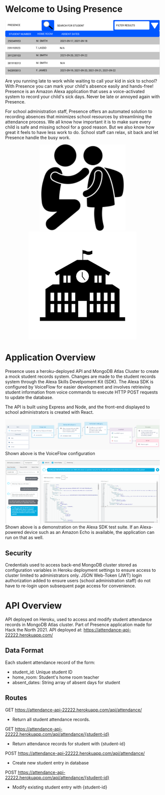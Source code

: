 # Welcome to Using Presence
![alt text](https://github.com/Ashwins9001/Presence/blob/main/img/front-end.PNG)
Are you running late to work while waiting to call your kid in sick to school? With Presence you can mark your child's absence easily and hands-free! Presence is an Amazon Alexa application that uses a voice-activated system to record your child's sick days. Never be late or annoyed again with Presence. 

For school administration staff, Presence offers an automated solution to recording absences that minimizes school resources by streamlining the attendance process. We all know how important it is to make sure every child is safe and missing school for a good reason. But we also know how great it feels to have less work to do. School staff can relax, sit back and let Presence handle the busy work.

<p align="center">
  <img src="https://github.com/Ashwins9001/Presence/blob/main/img/parent-kid.png" width="280" />
  <img src="https://github.com/Ashwins9001/Presence/blob/main/img/school.jpg" width="350" /> 
</p>


# Application Overview
Presence uses a heroku-deployed API and MongoDB Atlas Cluster to create a mock student records system. Changes are made to the student records system through the Alexa Skills Develpoment Kit (SDK). The Alexa SDK is configured by VoiceFlow for easier development and involves retrieving student information from voice commands to execute HTTP POST requests to update the database. 

The API is built using Express and Node, and the front-end displayed to school administrators is created with React.

![alt text](https://github.com/Ashwins9001/Presence/blob/main/img/VF-process.PNG)
Shown above is the VoiceFlow configuration


![alt text](https://github.com/Ashwins9001/Presence/blob/main/img/Alexa-workflow.PNG)
Shown above is a demonstration on the Alexa SDK test suite. If an Alexa-powered device such as an Amazon Echo is available, the application can run on that as well. 

## Security
Credentials used to access back-end MongoDB cluster stored as configuration variables in Heroku deployment settings to ensure access to cluster limited to administrators only. JSON Web-Token (JWT) login authorization added to ensure users (school administration staff) do not have to re-login upon subsequent page access for convenience.

# API Overview

API deployed on Heroku, used to access and modify student attendance records in MongoDB Atlas cluster. Part of Presence application made for Hack the North 2021. API deployed at: https://attendance-api-22222.herokuapp.com/

## Data Format
Each student attendance record of the form:
- student_id: Unique student ID
- home_room: Student's home room teacher
- absent_dates: String array of absent days for student 

## Routes
GET https://attendance-api-22222.herokuapp.com/api/attendance/
- Return all student attendance records.

GET https://attendance-api-22222.herokuapp.com/api/attendance/{student-id}
- Return attendance records for student with {student-id}

POST https://attendance-api-22222.herokuapp.com/api/attendance/
- Create new student entry in database

POST https://attendance-api-22222.herokuapp.com/api/attendance/{student-id}
- Modify existing student entry with {student-id} 
